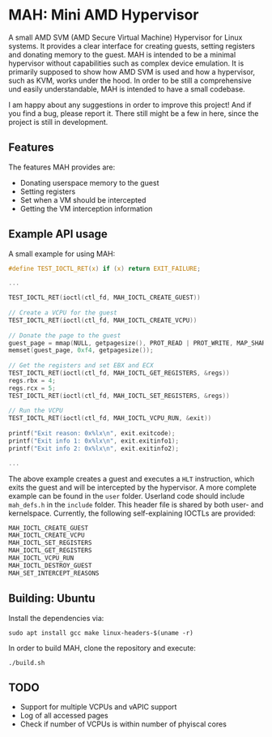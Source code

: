 # MAH: Mini AMD Hypervisor

A small AMD SVM (AMD Secure Virtual Machine) Hypervisor for Linux systems. It provides a clear interface for creating guests, setting registers and donating memory to the guest. MAH is intended to be a minimal hypervisor without capabilities such as complex device emulation. It is primarily supposed to show how AMD SVM is used and how a hypervisor, such as KVM, works under the hood. In order to be still a comprehensive und easily understandable, MAH is intended to have a small codebase.

I am happy about any suggestions in order to improve this project! And if you find a bug, please report it. There still might be a few in here, since the project is still in development.

## Features
The features MAH provides are:
 - Donating userspace memory to the guest
 - Setting registers
 - Set when a VM should be intercepted
 - Getting the VM interception information

## Example API usage
A small example for using MAH:
```c
#define TEST_IOCTL_RET(x) if (x) return EXIT_FAILURE;

...

TEST_IOCTL_RET(ioctl(ctl_fd, MAH_IOCTL_CREATE_GUEST))
	
// Create a VCPU for the guest
TEST_IOCTL_RET(ioctl(ctl_fd, MAH_IOCTL_CREATE_VCPU))
	
// Donate the page to the guest
guest_page = mmap(NULL, getpagesize(), PROT_READ | PROT_WRITE, MAP_SHARED, ctl_fd, 0);
memset(guest_page, 0xf4, getpagesize());
	
// Get the registers and set EBX and ECX
TEST_IOCTL_RET(ioctl(ctl_fd, MAH_IOCTL_GET_REGISTERS, &regs))
regs.rbx = 4;
regs.rcx = 5;
TEST_IOCTL_RET(ioctl(ctl_fd, MAH_IOCTL_SET_REGISTERS, &regs))
	
// Run the VCPU
TEST_IOCTL_RET(ioctl(ctl_fd, MAH_IOCTL_VCPU_RUN, &exit))
	
printf("Exit reason: 0x%lx\n", exit.exitcode);
printf("Exit info 1: 0x%lx\n", exit.exitinfo1);
printf("Exit info 2: 0x%lx\n", exit.exitinfo2);

...

```
The above example creates a guest and executes a `HLT` instruction, which exits the guest and will be intercepted by the hypervisor.
A more complete example can be found in the `user` folder. Userland code should include `mah_defs.h` in the `include` folder. This header file is shared by both user- and kernelspace.
Currently, the following self-explaining IOCTLs are provided:
```c
MAH_IOCTL_CREATE_GUEST
MAH_IOCTL_CREATE_VCPU
MAH_IOCTL_SET_REGISTERS
MAH_IOCTL_GET_REGISTERS
MAH_IOCTL_VCPU_RUN
MAH_IOCTL_DESTROY_GUEST
MAH_SET_INTERCEPT_REASONS
```

## Building: Ubuntu
Install the dependencies via:
```
sudo apt install gcc make linux-headers-$(uname -r)
```
In order to build MAH, clone the repository and execute:
```
./build.sh
```

## TODO
 - Support for multiple VCPUs and vAPIC support
 - Log of all accessed pages
 - Check if number of VCPUs is within number of phyiscal cores
